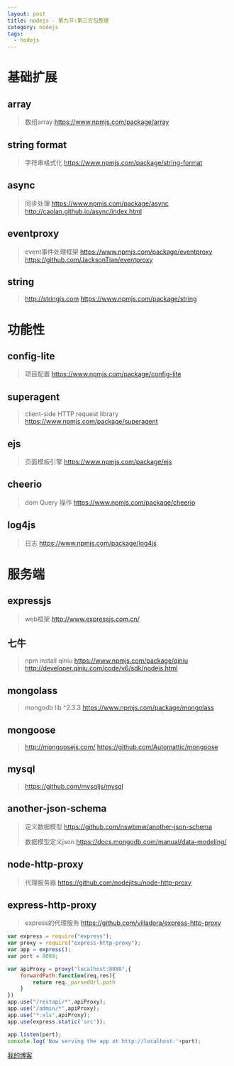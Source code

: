 ```yaml
---
layout: post
title: nodejs - 第九节:第三方包整理
category: nodejs
tags:
  - nodejs
---
```


# 基础扩展

## array

> 数组array
> https://www.npmjs.com/package/array

## string format

> 字符串格式化
> https://www.npmjs.com/package/string-format

## async

> 同步处理
> https://www.npmjs.com/package/async
> http://caolan.github.io/async/index.html

## eventproxy

> event事件处理框架
> https://www.npmjs.com/package/eventproxy
> https://github.com/JacksonTian/eventproxy

## string

> http://stringjs.com
> https://www.npmjs.com/package/string

# 功能性

## config-lite

> 项目配置
> https://www.npmjs.com/package/config-lite

## superagent

> client-side HTTP request library
> https://www.npmjs.com/package/superagent

## ejs

> 页面模板引擎
> https://www.npmjs.com/package/ejs

## cheerio

> dom Query 操作
> https://www.npmjs.com/package/cheerio

## log4js

> 日志
> https://www.npmjs.com/package/log4js

# 服务端

## expressjs

> web框架
> http://www.expressjs.com.cn/

## 七牛

> npm install qiniu
> https://www.npmjs.com/package/qiniu
> http://developer.qiniu.com/code/v6/sdk/nodejs.html

## mongolass

> mongodb lib ^2.3.3
> https://www.npmjs.com/package/mongolass

## mongoose

> http://mongoosejs.com/
> https://github.com/Automattic/mongoose

## mysql

> https://github.com/mysqljs/mysql

## another-json-schema

> 定义数据模型
> https://github.com/nswbmw/another-json-schema
>
> 数据模型定义json
> https://docs.mongodb.com/manual/data-modeling/

## node-http-proxy

> 代理服务器
> https://github.com/nodejitsu/node-http-proxy

## express-http-proxy

> express的代理服务 
> https://github.com/villadora/express-http-proxy

```javascript
var express = require("express");
var proxy = require("express-http-proxy");
var app = express();
var port = 8088;

var apiProxy = proxy("localhost:8080",{
	forwardPath:function(req,res){
		return req._parsedUrl.path
	}
})
app.use("/restapi/*",apiProxy);
app.use("/admin/*",apiProxy);
app.use("*.xls",apiProxy);
app.use(express.static('src'));

app.listen(port);
console.log('Now serving the app at http://localhost:'+port);
```



[我的博客](https://hans007.github.io)